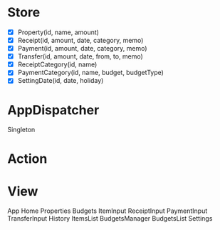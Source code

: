 # Store
- [x] Property(id, name, amount)
- [x] Receipt(id, amount, date, category, memo)
- [x] Payment(id, amount, date, category, memo)
- [x] Transfer(id, amount, date, from, to, memo)
- [x] ReceiptCategory(id, name)
- [x] PaymentCategory(id, name, budget, budgetType)
- [x] SettingDate(id, date, holiday)

# AppDispatcher
Singleton

# Action

# View
App
  Home
    Properties
    Budgets
    ItemInput
      ReceiptInput
      PaymentInput
      TransferInput
  History
    ItemsList
  BudgetsManager
    BudgetsList
  Settings
